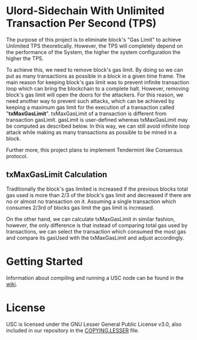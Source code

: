 
# Ulord-Sidechain With Unlimited Transaction Per Second (TPS)

The purpose of this project is to eliminate block's "Gas Limit" to achieve Unlimited TPS theoretically. However, the TPS will completely depend on the performance of the System, the higher the system configuration the higher the TPS.

To achieve this, we need to remove block's gas limit. By doing so we can put as many transactions as possible in a block in a given time frame. The main reason for keeping block's gas limit was to prevent infinite transaction loop which can bring the blockchain to a complete halt. However, removing block's gas limit will open the doors for the attackers. For this reason, we need another way to prevent such attacks, which can be achieved by keeping a maximum gas limit for the execution of a transaction called "**txMaxGasLimit**". txMaxGasLimit of a transaction is different from transaction gasLimit. gasLimit is user-defined whereas txMaxGasLimit may be computed as described below. In this way, we can still avoid infinite loop attack while making as many transactions as possible to be mined in a block.

Further more, this project plans to implement Tendermint like Consensus protocol. 

## txMaxGasLimit Calculation
Traditionally the block's gas limited is increased if the previous blocks total gas used is more than 2/3 of the block's gas limit and decreased if there are no or almost no transaction on it. Assuming a single transaction which consumes 2/3rd of blocks gas limit the gas limit is increased. 

On the other hand, we can calculate txMaxGasLimit in similar fashion, however, the only difference is that instead of comparing total gas used by transactions, we can select the transaction which consumed the most gas and compare its gasUsed with the txMaxGasLimit and adjust accordingly.
 
  
# Getting Started
Information about compiling and running a USC node can be found in the [wiki](https://github.com/UlordChain/Ulord-Sidechain/wiki).
# License
USC is licensed under the GNU Lesser General Public License v3.0, also included in our repository in the [COPYING.LESSER](https://github.com/UlordChain/Ulord-Sidechain/blob/master/COPYING.LESSER) file.

